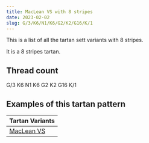 ```yaml
---
title: MacLean VS with 8 stripes
date: 2023-02-02
slug: G/3/K6/N1/K6/G2/K2/G16/K/1
---
```

This is a list of all the tartan sett variants with 8 stripes.

It is a 8 stripes tartan.


## Thread count
G/3 K6 N1 K6 G2 K2 G16 K/1

## Examples of this tartan pattern

| Tartan Variants |
|---------------|
| [MacLean VS](/variants/g/3/k6/n1/k6/g2/k2/g16/k/1-g004c00-k000000-nd0d0d0)||
